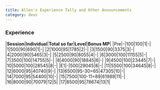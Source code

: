 ```yaml
---
title: Allen's Experience Tally and Other Announcements
category: deus
---
```

### Experience

|__Session__|__Individual__|__Total so far__|__Level__|__Bonus MP__|
|Pre|-|100|100|1|-|
|1|500|90|690|1|-|
|2|1000|95|1785|2|-|
|3|1500|90|3375|3|-|
|4|2000|90|5465|3|-|
|5|2500|90|8055|4|-|
|6|3000|100|11155|5|-|
|7|3500|100|14755|5|-|
|8|4000|90|18845|6|-|
|9|4500|100|23445|7|-|
|10|5000|100|28545|8|-|
|E1|-|500|29045|8|-|
|11|5500|100|34645|8|-|
|12|6000|95|40740|9|-|
|13|6500|95-30=65|47305|10|-|
|14|7000|95|54400|10|-|
|15|7500|100-11=89|61989|11|-|
|16|8000|90|70079|12|5|
|17|8500|95|78674|13|1|
